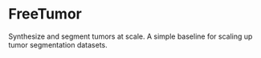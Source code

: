 # FreeTumor
Synthesize and segment tumors at scale. A simple baseline for scaling up tumor segmentation datasets.

